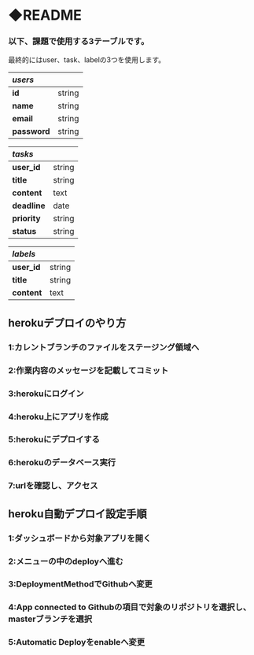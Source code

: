# ◆README

### 以下、課題で使用する3テーブルです。

最終的にはuser、task、labelの3つを使用します。

| *users* |  |
|:--|:--|
| **id** | string |
| **name** | string |
| **email** | string |
| **password** | string |

| *tasks* |  |
|:--|:--|
| **user_id** | string |
| **title** | string |
| **content** | text |
| **deadline** | date |
| **priority** | string |
| **status** | string |

| *labels* |  |
|:--|:--|
| **user_id** | string |
| **title** | string |
| **content** | text |



## herokuデプロイのやり方

### 1:カレントブランチのファイルをステージング領域へ

### 2:作業内容のメッセージを記載してコミット

### 3:herokuにログイン

### 4:heroku上にアプリを作成

### 5:herokuにデプロイする

### 6:herokuのデータベース実行

### 7:urlを確認し、アクセス

## heroku自動デプロイ設定手順

### 1:ダッシュボードから対象アプリを開く  

### 2:メニューの中のdeployへ進む

### 3:DeploymentMethodでGithubへ変更

### 4:App connected to Githubの項目で対象のリポジトリを選択し、masterブランチを選択

### 5:Automatic Deployをenableへ変更
